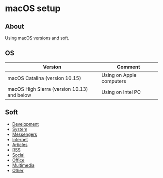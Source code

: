 # macOS setup

## About

Using macOS versions and soft.

## OS

| Version | Comment |
| --- | --- |
| macOS Catalina (version 10.15) | Using on Apple computers |
| macOS High Sierra (version 10.13) and below | Using on Intel PC |

## Soft

* [Development](./soft/categories/development.md)
* [System](./soft/categories/system.md)
* [Messengers](./soft/categories/messengers.md)
* [Internet](./soft/categories/internet.md)
* [Articles](./soft/categories/articles.md)
* [RSS](./soft/categories/rss.md)
* [Social](./soft/categories/social.md)
* [Office](./soft/categories/office.md)
* [Multimedia](./soft/categories/multimedia.md)
* [Other](./soft/categories/other.md)
